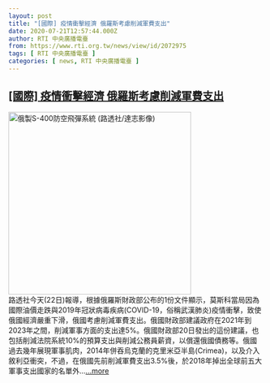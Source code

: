 ```yaml
---
layout: post
title: "[國際] 疫情衝擊經濟 俄羅斯考慮削減軍費支出"
date: 2020-07-21T12:57:44.000Z
author: RTI 中央廣播電臺
from: https://www.rti.org.tw/news/view/id/2072975
tags: [ RTI 中央廣播電臺 ]
categories: [ news, RTI 中央廣播電臺 ]
---
```

<!--1595336264000-->
[[國際] 疫情衝擊經濟 俄羅斯考慮削減軍費支出](https://www.rti.org.tw/news/view/id/2072975)
------

<div>
<img src="https://static.rti.org.tw/assets/thumbnails/2018/01/26/151692171459501.jpg" width="360" alt="俄製S-400防空飛彈系統 (路透社/達志影像)" title="俄製S-400防空飛彈系統 (路透社/達志影像)"><br>路透社今天(22日)報導，根據俄羅斯財政部公布的1份文件顯示，莫斯科當局因為國際油價走跌與2019年冠狀病毒疾病(COVID-19，俗稱武漢肺炎)疫情衝擊，致使俄國經濟嚴重下滑，俄國考慮削減軍費支出。俄國財政部建議政府在2021年到2023年之間，削減軍事方面的支出達5%。俄國財政部20日發出的這份建議，也包括削減法院系統10%的預算支出與削減公務員薪資，以償還俄國債務等。俄國過去幾年展現軍事肌肉，2014年併吞烏克蘭的克里米亞半島(Crimea)，以及介入敘利亞衝突，不過，在俄國先前削減軍費支出3.5%後，於2018年掉出全球前五大軍事支出國家的名單外...<a target="_blank" href="https://www.rti.org.tw/news/view/id/2072975">...more</a>
</div>
